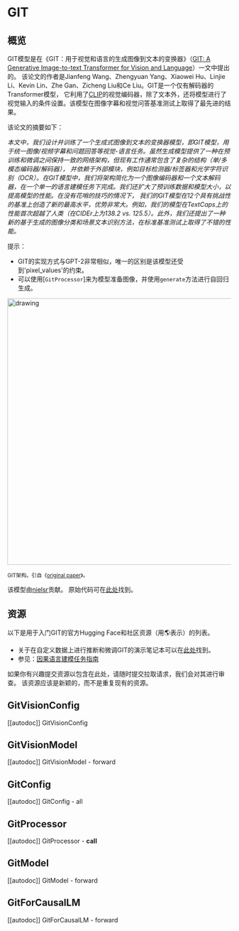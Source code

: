 <!--版权所有2022年HuggingFace团队。保留所有权利。

根据Apache许可证第2.0版（“许可证”），除非符合许可证的规定，
否则你不能使用此文件。你可以在以下位置获取许可证的副本：

http://www.apache.org/licenses/LICENSE-2.0

除非适用法律要求或书面同意，否则根据许可证分发的软件是基于
“按原样”基础分发的，不附带任何明示或暗示的保证或条件。有关许可证中的
特定语言的权限和限制，请参阅许可证。

⚠️请注意，此文件是Markdown格式的，但包含特定于我们的文档构建器（类似于MDX）的语法，可能无法在Markdown查看器中正确渲染。

-->

# GIT

## 概览

GIT模型是在《GIT：用于视觉和语言的生成图像到文本的变换器》（[GIT: A Generative Image-to-text Transformer for Vision and Language](https://arxiv.org/abs/2205.14100)）一文中提出的。
该论文的作者是Jianfeng Wang、Zhengyuan Yang、Xiaowei Hu、Linjie Li、Kevin Lin、Zhe Gan、Zicheng Liu和Ce Liu。GIT是一个仅有解码器的Transformer模型，
它利用了[CLIP](clip)的视觉编码器，除了文本外，还将模型进行了视觉输入的条件设置。该模型在图像字幕和视觉问答基准测试上取得了最先进的结果。

该论文的摘要如下：

*本文中，我们设计并训练了一个生成式图像到文本的变换器模型，即GIT模型，用于统一图像/视频字幕和问题回答等视觉-语言任务。虽然生成模型提供了一种在预训练和微调之间保持一致的网络架构，但现有工作通常包含了复杂的结构（单/多模态编码器/解码器），
并依赖于外部模块，例如目标检测器/标签器和光学字符识别（OCR）。在GIT模型中，我们将架构简化为一个图像编码器和一个文本解码器，在一个单一的语言建模任务下完成。我们还扩大了预训练数据和模型大小，以提高模型的性能。在没有花哨的技巧的情况下，
我们的GIT模型在12个具有挑战性的基准上创造了新的最高水平，优势非常大。例如，我们的模型在TextCaps上的性能首次超越了人类（在CIDEr上为138.2 vs. 125.5）。此外，我们还提出了一种新的基于生成的图像分类和场景文本识别方法，在标准基准测试上取得了不错的性能。*

提示：

- GIT的实现方式与GPT-2非常相似，唯一的区别是该模型还受到'pixel_values'的约束。
- 可以使用[`GitProcessor`]来为模型准备图像，并使用`generate`方法进行自回归生成。

<img src="https://huggingface.co/datasets/huggingface/documentation-images/resolve/main/transformers/model_doc/git_architecture.jpg"
alt="drawing" width="600"/>

<small> GIT架构。引自《[original paper](https://arxiv.org/abs/2205.14100)》。</small>

该模型由[nielsr](https://huggingface.co/nielsr)贡献。
原始代码可在[此处](https://github.com/microsoft/GenerativeImage2Text)找到。

## 资源

以下是用于入门GIT的官方Hugging Face和社区资源（用🌎表示）的列表。

- 关于在自定义数据上进行推断和微调GIT的演示笔记本可以在[此处](https://github.com/NielsRogge/Transformers-Tutorials/tree/master/GIT)找到。
- 参见：[因果语言建模任务指南](../tasks/language_modeling)

如果你有兴趣提交资源以包含在此处，请随时提交拉取请求，我们会对其进行审查。
该资源应该是新颖的，而不是重复现有的资源。

## GitVisionConfig

[[autodoc]] GitVisionConfig

## GitVisionModel

[[autodoc]] GitVisionModel
    - forward

## GitConfig

[[autodoc]] GitConfig
    - all

## GitProcessor

[[autodoc]] GitProcessor
    - __call__

## GitModel

[[autodoc]] GitModel
    - forward

## GitForCausalLM

[[autodoc]] GitForCausalLM
    - forward